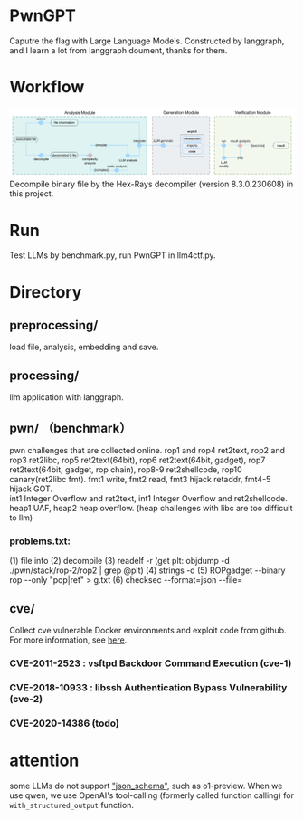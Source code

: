 # PwnGPT
Caputre the flag with Large Language Models. Constructed by langgraph, and I learn a lot from langgraph doument, thanks for them.

# Workflow
![workflow](./assert/workflow.png)
Decompile binary file by the Hex-Rays decompiler (version 8.3.0.230608) in this project.

# Run
Test LLMs by benchmark.py, run PwnGPT in llm4ctf.py.

# Directory
## preprocessing/ 
load file, analysis, embedding and save.

## processing/ 
llm application with langgraph.

## pwn/ （benchmark）
pwn challenges that are collected online. 
rop1 and rop4 ret2text, rop2 and rop3 ret2libc, 
rop5 ret2text(64bit), rop6 ret2text(64bit, gadget), rop7 ret2text(64bit, gadget, rop chain), rop8-9 ret2shellcode, rop10 canary(ret2libc fmt).
fmt1 write, fmt2 read, fmt3 hijack retaddr, fmt4-5 hijack GOT.                     
int1 Integer Overflow and ret2text, int1 Integer Overflow and ret2shellcode.
heap1 UAF, heap2 heap overflow. (heap challenges with libc are too difficult to llm)
### problems.txt: 
(1) file info (2) decompile (3) readelf -r  (get plt: objdump -d ./pwn/stack/rop-2/rop2 | grep @plt) (4) strings -d (5) ROPgadget --binary rop --only "pop|ret" > g.txt (6) checksec --format=json --file=

## cve/
Collect cve vulnerable Docker environments and exploit code from github. For more information, see [here](./cve/README.md).
### CVE-2011-2523 : vsftpd Backdoor Command Execution (cve-1)
### CVE-2018-10933 : libssh Authentication Bypass Vulnerability (cve-2)
### CVE-2020-14386 (todo)

# attention
some LLMs do not support ["json_schema"](https://platform.openai.com/docs/guides/structured-outputs), such as o1-preview. When we use qwen, we use OpenAI's tool-calling (formerly called function calling) for `with_structured_output` function.